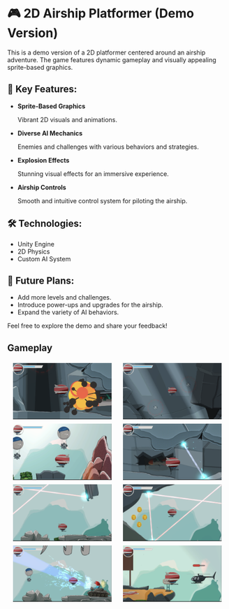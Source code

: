 <h1>🎮 2D Airship Platformer (Demo Version)</h1>
<p>This is a demo version of a 2D platformer centered around an airship adventure. The game features dynamic gameplay and visually appealing sprite-based graphics.</p>

<h2>🚀 Key Features:</h2>
<ul>
    <li><strong>Sprite-Based Graphics</strong>  
        <p>Vibrant 2D visuals and animations.</p>
    </li>
    <li><strong>Diverse AI Mechanics</strong>  
        <p>Enemies and challenges with various behaviors and strategies.</p>
    </li>
    <li><strong>Explosion Effects</strong>  
        <p>Stunning visual effects for an immersive experience.</p>
    </li>
    <li><strong>Airship Controls</strong>  
        <p>Smooth and intuitive control system for piloting the airship.</p>
    </li>
</ul>

<h2>🛠️ Technologies:</h2>
<ul>
    <li>Unity Engine</li>
    <li>2D Physics</li>
    <li>Custom AI System</li>
</ul>

<h2>🌟 Future Plans:</h2>
<ul>
    <li>Add more levels and challenges.</li>
    <li>Introduce power-ups and upgrades for the airship.</li>
    <li>Expand the variety of AI behaviors.</li>
</ul>

<p>Feel free to explore the demo and share your feedback!</p>

## Gameplay

<div style="display: flex; flex-wrap: wrap; justify-content: space-around;">
    <img src="Gameplay/Gameplay1.png" alt="Gameplay 1" width="45%" style="margin: 5px;" />
    <img src="Gameplay/Gameplay2.png" alt="Gameplay 2" width="45%" style="margin: 5px;" />
    <img src="Gameplay/Gameplay3.png" alt="Gameplay 3" width="45%" style="margin: 5px;" />
    <img src="Gameplay/Gameplay4.png" alt="Gameplay 4" width="45%" style="margin: 5px;" />
    <img src="Gameplay/Gameplay5.png" alt="Gameplay 5" width="45%" style="margin: 5px;" />
    <img src="Gameplay/Gameplay6.png" alt="Gameplay 6" width="45%" style="margin: 5px;" />
    <img src="Gameplay/Gameplay7.png" alt="Gameplay 7" width="45%" style="margin: 5px;" />
    <img src="Gameplay/Gameplay8.png" alt="Gameplay 8" width="45%" style="margin: 5px;" />
</div>

